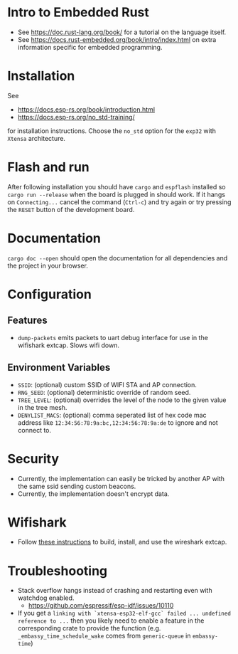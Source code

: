 # Intro to Embedded Rust
- See <https://doc.rust-lang.org/book/> for a tutorial on the language itself.
- See <https://docs.rust-embedded.org/book/intro/index.html> on extra information specific for embedded programming.

# Installation
See
- <https://docs.esp-rs.org/book/introduction.html>
- <https://docs.esp-rs.org/no_std-training/>

for installation instructions.
Choose the `no_std` option for the `exp32` with `Xtensa` architecture.

# Flash and run
After following installation you should have `cargo` and `espflash` installed so `cargo run --release` when the board is plugged in should work. If it hangs on `Connecting...` cancel the command (`Ctrl-c`) and try again or try pressing the `RESET` button of the development board.

# Documentation
`cargo doc --open` should open the documentation for all dependencies and the project in your browser.

# Configuration

## Features
- `dump-packets` emits packets to uart debug interface for use in the wifishark extcap. Slows wifi down.

## Environment Variables
- `SSID`: (optional) custom SSID of WIFI STA and AP connection.
- `RNG_SEED`:  (optional) deterministic override of random seed.
- `TREE_LEVEL`: (optional) overrides the level of the node to the given value in the tree mesh.
- `DENYLIST_MACS`: (optional) comma seperated list of hex code mac address like `12:34:56:78:9a:bc,12:34:56:78:9a:de` to ignore and not connect to.

# Security
- Currently, the implementation can easily be tricked by another AP with the same ssid sending custom beacons.
- Currently, the implementation doesn't encrypt data.

# Wifishark
- Follow [these instructions](https://github.com/Easyoakland/esp-hal/blob/raw-ieee/extras/esp-wifishark/README.md) to build, install, and use the wireshark extcap.

# Troubleshooting
- Stack overflow hangs instead of crashing and restarting even with watchdog enabled.
    - <https://github.com/espressif/esp-idf/issues/10110>
- If you get a ``linking with `xtensa-esp32-elf-gcc` failed ... undefined reference to ...`` then you likely need to enable a feature in the corresponding crate to provide the function (e.g. `_embassy_time_schedule_wake` comes from `generic-queue` in `embassy-time`)